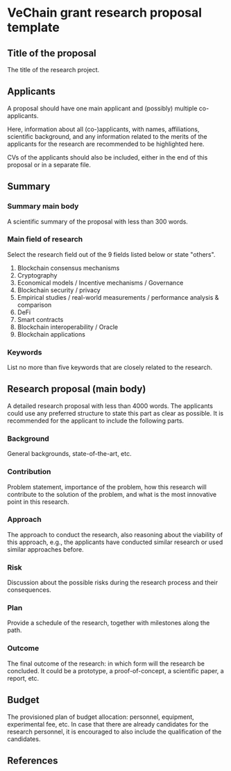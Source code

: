 # VeChain grant research proposal template

## Title of the proposal

The title of the research project.

## Applicants

A proposal should have one main applicant and (possibly) multiple co-applicants.

Here, information about all (co-)applicants, with names, affiliations, scientific background, and any information related to the merits of the applicants for the research are recommended to be highlighted here.

CVs of the applicants should also be included, either in the end of this proposal or in a separate file.

## Summary

### Summary main body

A scientific summary of the proposal with less than 300 words.

### Main field of research

Select the research field out of the 9 fields listed below or state &quot;others&quot;.

1. Blockchain consensus mechanisms
2. Cryptography
3. Economical models / Incentive mechanisms / Governance
4. Blockchain security / privacy
5. Empirical studies / real-world measurements / performance analysis &amp; comparison
6. DeFi
7. Smart contracts
8. Blockchain interoperability / Oracle
9. Blockchain applications

### Keywords

List no more than five keywords that are closely related to the research.

## Research proposal (main body)

A detailed research proposal with less than 4000 words. The applicants could use any preferred structure to state this part as clear as possible. It is recommended for the applicant to include the following parts.

### Background

General backgrounds, state-of-the-art, etc.

### Contribution

Problem statement, importance of the problem, how this research will contribute to the solution of the problem, and what is the most innovative point in this research.

### Approach

The approach to conduct the research, also reasoning about the viability of this approach, e.g., the applicants have conducted similar research or used similar approaches before.

### Risk

Discussion about the possible risks during the research process and their consequences.

### Plan

Provide a schedule of the research, together with milestones along the path.

### Outcome

The final outcome of the research: in which form will the research be concluded. It could be a prototype, a proof-of-concept, a scientific paper, a report, etc.

## Budget

The provisioned plan of budget allocation: personnel, equipment, experimental fee, etc. In case that there are already candidates for the research personnel, it is encouraged to also include the qualification of the candidates.

## References
